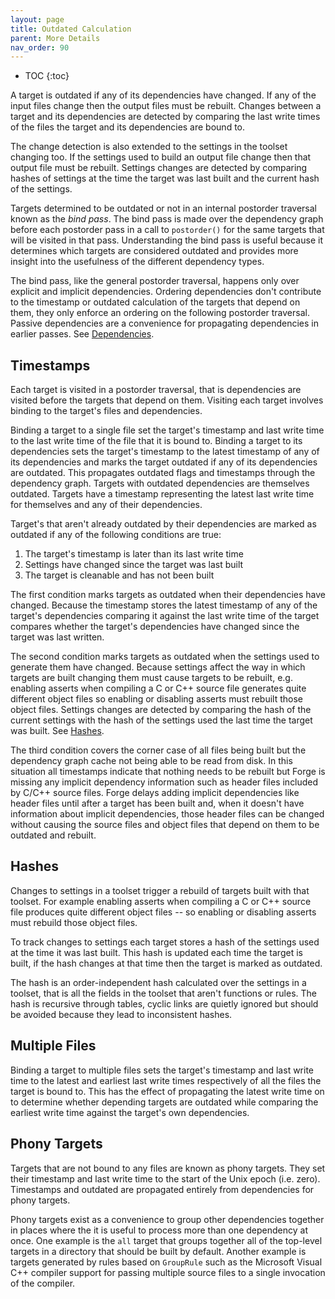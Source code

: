 ```yaml
---
layout: page
title: Outdated Calculation
parent: More Details
nav_order: 90
---
```


- TOC
{:toc}

A target is outdated if any of its dependencies have changed.  If any of the input files change then the output files must be rebuilt.  Changes between a target and its dependencies are detected by comparing the last write times of the files the target and its dependencies are bound to.

The change detection is also extended to the settings in the toolset changing too.  If the settings used to build an output file change then that output file must be rebuilt.  Settings changes are detected by comparing hashes of settings at the time the target was last built and the current hash of the settings.

Targets determined to be outdated or not in an internal postorder traversal known as the *bind pass*.  The bind pass is made over the dependency graph before each postorder pass in a call to `postorder()` for the same targets that will be visited in that pass.  Understanding the bind pass is useful because it determines which targets are considered outdated and provides more insight into the usefulness of the different dependency types.

The bind pass, like the general postorder traversal, happens only over explicit and implicit dependencies.  Ordering dependencies don't contribute to the timestamp or outdated calculation of the targets that depend on them, they only enforce an ordering on the following postorder traversal.  Passive dependencies are a convenience for propagating dependencies in earlier passes.  See [Dependencies](#dependencies).

## Timestamps

Each target is visited in a postorder traversal, that is dependencies are visited before the targets that depend on them.  Visiting each target involves binding to the target's files and dependencies.

Binding a target to a single file set the target's timestamp and last write time to the last write time of the file that it is bound to.  Binding a target to its dependencies sets the target's timestamp to the latest timestamp of any of its dependencies and marks the target outdated if any of its dependencies are outdated.  This propagates outdated flags and timestamps through the dependency graph.  Targets with outdated dependencies are themselves outdated.  Targets have a timestamp representing the latest last write time for themselves and any of their dependencies.

Target's that aren't already outdated by their dependencies are marked as outdated if any of the following conditions are true:

1. The target's timestamp is later than its last write time
2. Settings have changed since the target was last built
3. The target is cleanable and has not been built

The first condition marks targets as outdated when their dependencies have changed.  Because the timestamp stores the latest timestamp of any of the target's dependencies comparing it against the last write time of the target compares whether the target's dependencies have changed since the target was last written.

The second condition marks targets as outdated when the settings used to generate them have changed.  Because settings affect the way in which targets are built changing them must cause targets to be rebuilt, e.g. enabling asserts when compiling a C or C++ source file generates quite different object files so enabling or disabling asserts must rebuilt those object files.  Settings changes are detected by comparing the hash of the current settings with the hash of the settings used the last time the target was built.  See [Hashes](#hashes).

The third condition covers the corner case of all files being built but the dependency graph cache not being able to be read from disk.  In this situation all timestamps indicate that nothing needs to be rebuilt but Forge is missing any implicit dependency information such as header files included by C/C++ source files.  Forge delays adding implicit dependencies like header files until after a target has been built and, when it doesn't have information about implicit dependencies, those header files can be changed without causing the source files and object files that depend on them to be outdated and rebuilt.

## Hashes

Changes to settings in a toolset trigger a rebuild of targets built with that toolset.  For example enabling asserts when compiling a C or C++ source file produces quite different object files -- so enabling or disabling asserts must rebuild those object files.

To track changes to settings each target stores a hash of the settings used at the time it was last built.  This hash is updated each time the target is built, if the hash changes at that time then the target is marked as outdated.

The hash is an order-independent hash calculated over the settings in a toolset, that is all the fields in the toolset that aren't functions or rules.  The hash is recursive through tables, cyclic links are quietly ignored but should be avoided because they lead to inconsistent hashes.

## Multiple Files

Binding a target to multiple files sets the target's timestamp and last write time to the latest and earliest last write times respectively of all the files the target is bound to.  This has the effect of propagating the latest write time on to determine whether depending targets are outdated while comparing the earliest write time against the target's own dependencies.

## Phony Targets

Targets that are not bound to any files are known as phony targets.  They set their timestamp and last write time to the start of the Unix epoch (i.e. zero).  Timestamps and outdated are propagated entirely from dependencies for phony targets.

Phony targets exist as a convenience to group other dependencies together in places where the it is useful to process more than one dependency at once.  One example is the `all` target that groups together all of the top-level targets in a directory that should be built by default.  Another example is targets generated by rules based on `GroupRule` such as the Microsoft Visual C++ compiler support for passing multiple source files to a single invocation of the compiler.
